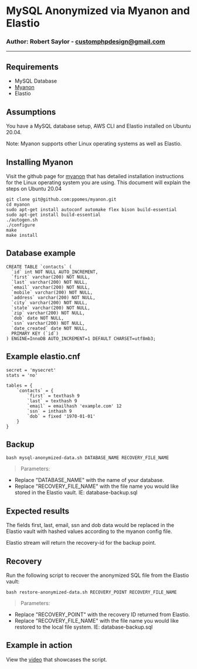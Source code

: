 # MySQL Anonymized via Myanon and Elastio

### Author: Robert Saylor - customphpdesign@gmail.com

---

## Requirements
- MySQL Database
- [Myanon](https://ppomes.github.io/myanon/)
- Elastio

## Assumptions

You have a MySQL database setup, AWS CLI and Elastio installed on Ubuntu 20.04.

Note: Myanon supports other Linux operating systems as well as Elastio.

## Installing Myanon

Visit the github page for [myanon](https://github.com/ppomes/myanon) that has detailed installation instructions for the Linux operating system you are using. This document will explain the steps on Ubuntu 20.04

```
git clone git@github.com:ppomes/myanon.git
cd myanon
sudo apt-get install autoconf automake flex bison build-essential
sudo apt-get install build-essential
./autogen.sh
./configure
make
make install
```

## Database example

```
CREATE TABLE `contacts` (
  `id` int NOT NULL AUTO_INCREMENT,
  `first` varchar(200) NOT NULL,
  `last` varchar(200) NOT NULL,
  `email` varchar(200) NOT NULL,
  `mobile` varchar(200) NOT NULL,
  `address` varchar(200) NOT NULL,
  `city` varchar(200) NOT NULL,
  `state` varchar(200) NOT NULL,
  `zip` varchar(200) NOT NULL,
  `dob` date NOT NULL,
  `ssn` varchar(200) NOT NULL,
  `date_created` date NOT NULL,
  PRIMARY KEY (`id`)
) ENGINE=InnoDB AUTO_INCREMENT=1 DEFAULT CHARSET=utf8mb3;
```

## Example elastio.cnf

```
secret = 'mysecret'
stats = 'no'

tables = {
    `contacts` = {
        `first` = texthash 9
        `last` = texthash 9
        `email` = emailhash 'example.com' 12
        `ssn` = inthash 9
        `dob` = fixed '1970-01-01'
    }
}
```

## Backup

```
bash mysql-anonymized-data.sh DATABASE_NAME RECOVERY_FILE_NAME
```

> Parameters:
- Replace "DATABASE_NAME" with the name of your database.
- Replace "RECOVERY_FILE_NAME" with the file name you would like stored in the Elastio vault. IE: database-backup.sql

## Expected results

The fields first, last, email, ssn and dob data would be replaced in the Elastio vault with hashed values according to the myanon config file.

Elastio stream will return the recovery-id for the backup point.

## Recovery

Run the following script to recover the anonymized SQL file from the Elastio vault:

```
bash restore-anonymized-data.sh RECOVERY_POINT RECOVERY_FILE_NAME
```

> Parameters:
- Replace "RECOVERY_POINT" with the recovery ID returned from Elastio.
- Replace "RECOVERY_FILE_NAME" with the file name you would like restored to the local file system. IE: database-backup.sql

## Example in action

View the [video](https://asciinema.org/a/nXFgEqLaY1S5RmkKwLWJcMRYz) that showcases the script.
